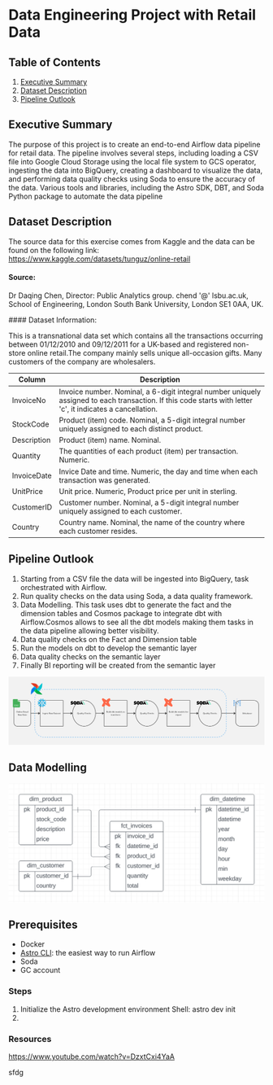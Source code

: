 # Data Engineering Project with Retail Data

## Table of Contents

1. [Executive Summary](#executive-summary)
2. [Dataset Description](#dataset-description)
3. [Pipeline Outlook](#pipeline)


## Executive Summary

The purpose of this project is to create an end-to-end Airflow data pipeline for retail data. The pipeline involves several steps, including loading a CSV file into Google Cloud Storage using the local file system to GCS operator, ingesting the data into BigQuery, creating a dashboard to visualize the data, and performing data quality checks using Soda to ensure the accuracy of the data. Various tools and libraries, including the Astro SDK, DBT, and Soda Python package to automate the data pipeline

## Dataset Description

The source data for this exercise comes from Kaggle and the data can be found on the following link: https://www.kaggle.com/datasets/tunguz/online-retail


#### Source:

Dr Daqing Chen, Director: Public Analytics group. chend '@' lsbu.ac.uk, School of Engineering, London South Bank University, London SE1 0AA, UK.

#### Dataset Information:

This is a transnational data set which contains all the transactions occurring between 01/12/2010 and 09/12/2011 for a UK-based and registered non-store online retail.The company mainly sells unique all-occasion gifts. Many customers of the company are wholesalers.


| Column | Description |
| --- | --- |
| InvoiceNo | Invoice number. Nominal, a 6-digit integral number uniquely assigned to each transaction. If this code starts with letter 'c', it indicates a cancellation. |
| StockCode | Product (item) code. Nominal, a 5-digit integral number uniquely assigned to each distinct product. |
| Description | Product (item) name. Nominal. |
| Quantity | The quantities of each product (item) per transaction. Numeric. |
| InvoiceDate | Invice Date and time. Numeric, the day and time when each transaction was generated. |
| UnitPrice | Unit price. Numeric, Product price per unit in sterling. |
| CustomerID | Customer number. Nominal, a 5-digit integral number uniquely assigned to each customer. |
| Country | Country name. Nominal, the name of the country where each customer resides. |




## Pipeline Outlook

1. Starting from a CSV file the data will be ingested into BigQuery, task orchestrated with Airflow. 
2. Run quality checks on the data using Soda, a data quality framework. 
3. Data Modelling. This task uses dbt to generate the fact and the dimension tables and Cosmos package to integrate dbt with Airflow.Cosmos allows to see all the dbt models making them tasks in the data pipeline allowing better visibility. 
4. Data quality checks on the Fact and Dimension table
5. Run the models on dbt to develop the semantic layer
6. Data quality checks on the semantic layer
7. Finally BI reporting will be created from the semantic layer


![alt text](Pipeline.png)

## Data Modelling

![alt text](Data_Modelling.png)


## Prerequisites

- Docker
- [Astro CLI](https://docs.astronomer.io/astro/cli/overview): the easiest way to run Airflow
- Soda
- GC account

### Steps
1. Initialize the Astro development environment
    Shell: astro dev init
2. 

### Resources

https://www.youtube.com/watch?v=DzxtCxi4YaA

sfdg